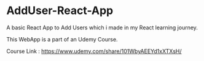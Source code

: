 # AddUser-React-App
A basic React App to Add Users which i made in my React learning journey.

This WebApp is a part of an Udemy Course.

Course Link : https://www.udemy.com/share/101WbyAEEYd1xXTXsH/
